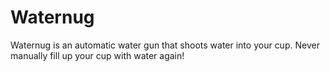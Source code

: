 # Waternug
Waternug is an automatic water gun that shoots water into your cup. Never manually fill up your cup with water again!

